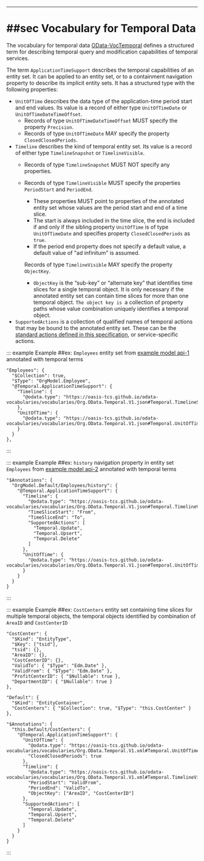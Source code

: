 -------

# ##sec Vocabulary for Temporal Data

The vocabulary for temporal data [OData-VocTemporal](#ODataVocTemporal)
defines a structured term for describing temporal query and modification
capabilities of temporal services.

The term `ApplicationTimeSupport` describes the temporal capabilities of
an entity set. It can be applied to an entity set, or to a containment
navigation property to describe its implicit entity sets. It has a
structured type with the following properties:
- `UnitOfTime` describes the data type of
  the application-time period start and end values. Its value is a record
  of either type `UnitOfTimeDate` or `UnitOfTimeDateTimeOffset`.
  - Records of type `UnitOfTimeDateTimeOffset` MUST specify the property `Precision`.
  - Records of type `UnitOfTimeDate` MAY specify the property `ClosedClosedPeriods`.
- `Timeline` describes the kind of
  temporal entity set. Its value is a record of either type
  `TimelineSnapshot` or `TimelineVisible`.
  - Records of type `TimelineSnapshot` MUST NOT specify any properties.
  - Records of type `TimelineVisible` MUST specify the properties `PeriodStart` and `PeriodEnd`.
    - These properties MUST point to
      properties of the annotated entity set whose values are the period start
      and end of a time slice.
    - The start is always included in the
      time slice, the end is included if and only if the sibling property
      `UnitOfTime` is of type `UnitOfTimeDate` and specifies property
      `ClosedClosedPeriods` as `true`.
    - If the period end property does not
      specify a default value, a default value of "ad infinitum" is assumed.
    
    Records of type `TimelineVisible` MAY specify the property `ObjectKey`.
    - `ObjectKey` is the “sub-key” or “alternate key” that identifies time slices for a single temporal object. 
      It is only necessary if the annotated entity set can contain time slices
      for more than one temporal object. `The object key is `a collection of
      property paths whose value combination uniquely identifies a temporal
      object.
- `SupportedActions` is a collection of
  qualified names of temporal actions that may be bound to the annotated
  entity set. These can be the [standard actions defined in this specification](#ModifyingTemporalData),
  or service-specific actions.

::: example
Example ##ex: `Employees` entity set from [example model api-1](#api1)
annotated with temporal terms
```
"Employees": {
  "$Collection": true,
  "$Type": "OrgModel.Employee",
  "@Temporal.ApplicationTimeSupport": {
    "Timeline": {
      "@odata.type": "https://oasis-tcs.github.io/odata-vocabularies/vocabularies/Org.OData.Temporal.V1.json#Temporal.TimelineSnapshot"
    },
    "UnitOfTime": {
      "@odata.type": "https://oasis-tcs.github.io/odata-vocabularies/vocabularies/Org.OData.Temporal.V1.json#Temporal.UnitOfTimeDate"
    }
  }
},
```
:::

::: example
Example ##ex: `history` navigation property in entity set `Employees` from
[example model api-2](#api2)
annotated with temporal terms
```
"$Annotations": {
  "OrgModel.Default/Employees/history": {
    "@Temporal.ApplicationTimeSupport": {
      "Timeline": {
        "@odata.type": "https://oasis-tcs.github.io/odata-vocabularies/vocabularies/Org.OData.Temporal.V1.json#Temporal.TimelineVisible",
        "TimeSliceStart": "From",
        "TimeSliceEnd": "To",
        "SupportedActions": [
          "Temporal.Update",
          "Temporal.Upsert",
          "Temporal.Delete"
        ]
      },
      "UnitOfTime": {
        "@odata.type": "https://oasis-tcs.github.io/odata-vocabularies/vocabularies/Org.OData.Temporal.V1.json#Temporal.UnitOfTimeDate"
      }
    }
  }
}
```
:::

::: example
Example ##ex: `CostCenters` entity set containing time slices for multiple
temporal objects, the temporal objects identified by combination of
`AreaID` and `CostCenterID`
```
"CostCenter": {
  "$Kind": "EntityType",
  "$Key": ["tsid"],
  "tsid": {},
  "AreaID": {},
  "CostCenterID": {},
  "ValidTo": { "$Type": "Edm.Date" },
  "ValidFrom": { "$Type": "Edm.Date" },
  "ProfitCenterID": { "$Nullable": true },
  "DepartmentID": { "$Nullable": true }
},

"Default": {
  "$Kind": "EntityContainer",
  "CostCenters": { "$Collection": true, "$Type": "this.CostCenter" }
},

"$Annotations": {
  "this.Default/CostCenters": {
    "@Temporal.ApplicationTimeSupport": {
      "UnitOfTime": {
        "@odata.type": "https://oasis-tcs.github.io/odata-vocabularies/vocabularies/Org.OData.Temporal.V1.xml#Temporal.UnitOfTimeDate",
        "ClosedClosedPeriods": true
      },
      "Timeline": {
        "@odata.type": "https://oasis-tcs.github.io/odata-vocabularies/vocabularies/Org.OData.Temporal.V1.xml#Temporal.TimelineVisible",
        "PeriodStart": "ValidFrom",
        "PeriodEnd": "ValidTo",
        "ObjectKey": ["AreaID", "CostCenterID"]
      },
      "SupportedActions": [
        "Temporal.Update",
        "Temporal.Upsert",
        "Temporal.Delete"
      ]
    }
  }
}
```
:::
